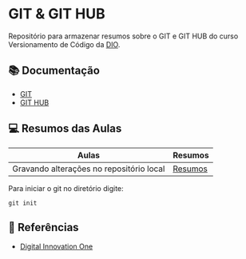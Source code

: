 
# GIT & GIT HUB

Repositório para armazenar resumos sobre o GIT e GIT HUB do curso Versionamento de Código da [DIO](https://dio.me).

## 📚 Documentação
- [GIT](https://git-scm.com/doc)
- [GIT HUB](https://docs.gituhb.com/)

## 💻 Resumos das Aulas

| Aulas | Resumos |
|-------|---------|
|Gravando alterações no repositório local|[Resumos]()|

Para iniciar o git no diretório digite:
```
git init
```
## 🔎 Referências

- [Digital Innovation One]()


